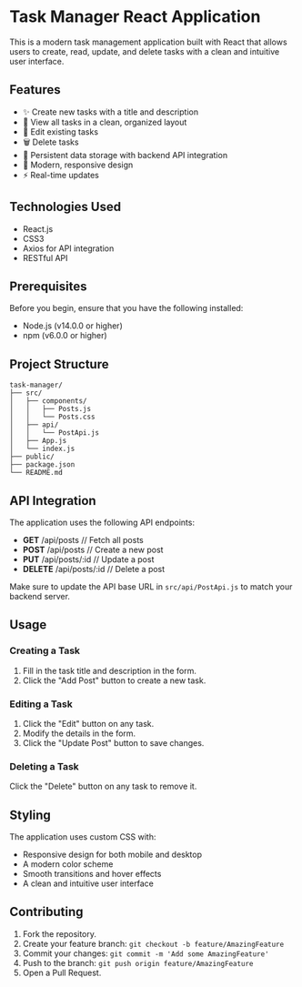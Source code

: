 
# Task Manager React Application

This is a modern task management application built with React that allows users to create, read, update, and delete tasks with a clean and intuitive user interface.

## Features

- ✨ Create new tasks with a title and description
- 📝 View all tasks in a clean, organized layout
- 🔄 Edit existing tasks
- 🗑️ Delete tasks
- 💾 Persistent data storage with backend API integration
- 🎨 Modern, responsive design
- ⚡ Real-time updates

## Technologies Used

- React.js
- CSS3
- Axios for API integration
- RESTful API

## Prerequisites

Before you begin, ensure that you have the following installed:

- Node.js (v14.0.0 or higher)
- npm (v6.0.0 or higher)

## Project Structure

```
task-manager/
├── src/
│   ├── components/
│   │   ├── Posts.js
│   │   └── Posts.css
│   ├── api/
│   │   └── PostApi.js
│   ├── App.js
│   └── index.js
├── public/
├── package.json
└── README.md
```

## API Integration

The application uses the following API endpoints:

- **GET**    /api/posts      // Fetch all posts
- **POST**   /api/posts      // Create a new post
- **PUT**    /api/posts/:id  // Update a post
- **DELETE** /api/posts/:id  // Delete a post

Make sure to update the API base URL in `src/api/PostApi.js` to match your backend server.

## Usage

### Creating a Task

1. Fill in the task title and description in the form.
2. Click the "Add Post" button to create a new task.

### Editing a Task

1. Click the "Edit" button on any task.
2. Modify the details in the form.
3. Click the "Update Post" button to save changes.

### Deleting a Task

Click the "Delete" button on any task to remove it.

## Styling

The application uses custom CSS with:

- Responsive design for both mobile and desktop
- A modern color scheme
- Smooth transitions and hover effects
- A clean and intuitive user interface

## Contributing

1. Fork the repository.
2. Create your feature branch: `git checkout -b feature/AmazingFeature`
3. Commit your changes: `git commit -m 'Add some AmazingFeature'`
4. Push to the branch: `git push origin feature/AmazingFeature`
5. Open a Pull Request.
